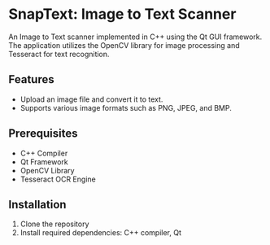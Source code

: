 # SnapText: Image to Text Scanner
An Image to Text scanner implemented in C++ using the Qt GUI framework. 
The application utilizes the OpenCV library for image processing and Tesseract for text recognition.

## Features
- Upload an image file and convert it to text.
- Supports various image formats such as PNG, JPEG, and BMP.

## Prerequisites
- C++ Compiler
- Qt Framework
- OpenCV Library
- Tesseract OCR Engine

## Installation

1. Clone the repository
2. Install required dependencies: C++ compiler, Qt
